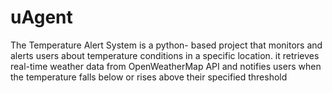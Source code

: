 # uAgent
The Temperature Alert System is a python- based project that monitors and alerts users about temperature conditions in a specific location. it retrieves real-time weather data from OpenWeatherMap API and notifies users when the temperature falls below or rises above their specified threshold
